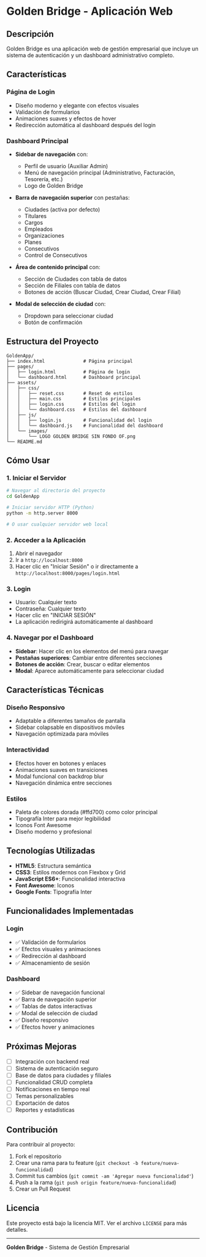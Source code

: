 # Golden Bridge - Aplicación Web

## Descripción

Golden Bridge es una aplicación web de gestión empresarial que incluye un sistema de autenticación y un dashboard administrativo completo.

## Características

### Página de Login
- Diseño moderno y elegante con efectos visuales
- Validación de formularios
- Animaciones suaves y efectos de hover
- Redirección automática al dashboard después del login

### Dashboard Principal
- **Sidebar de navegación** con:
  - Perfil de usuario (Auxiliar Admin)
  - Menú de navegación principal (Administrativo, Facturación, Tesorería, etc.)
  - Logo de Golden Bridge

- **Barra de navegación superior** con pestañas:
  - Ciudades (activa por defecto)
  - Titulares
  - Cargos
  - Empleados
  - Organizaciones
  - Planes
  - Consecutivos
  - Control de Consecutivos

- **Área de contenido principal** con:
  - Sección de Ciudades con tabla de datos
  - Sección de Filiales con tabla de datos
  - Botones de acción (Buscar Ciudad, Crear Ciudad, Crear Filial)

- **Modal de selección de ciudad** con:
  - Dropdown para seleccionar ciudad
  - Botón de confirmación

## Estructura del Proyecto

```
GoldenApp/
├── index.html              # Página principal
├── pages/
│   ├── login.html          # Página de login
│   └── dashboard.html      # Dashboard principal
├── assets/
│   ├── css/
│   │   ├── reset.css       # Reset de estilos
│   │   ├── main.css        # Estilos principales
│   │   ├── login.css       # Estilos del login
│   │   └── dashboard.css   # Estilos del dashboard
│   ├── js/
│   │   ├── login.js        # Funcionalidad del login
│   │   └── dashboard.js    # Funcionalidad del dashboard
│   └── images/
│       └── LOGO GOLDEN BRIDGE SIN FONDO OF.png
└── README.md
```

## Cómo Usar

### 1. Iniciar el Servidor
```bash
# Navegar al directorio del proyecto
cd GoldenApp

# Iniciar servidor HTTP (Python)
python -m http.server 8000

# O usar cualquier servidor web local
```

### 2. Acceder a la Aplicación
1. Abrir el navegador
2. Ir a `http://localhost:8000`
3. Hacer clic en "Iniciar Sesión" o ir directamente a `http://localhost:8000/pages/login.html`

### 3. Login
- Usuario: Cualquier texto
- Contraseña: Cualquier texto
- Hacer clic en "INICIAR SESIÓN"
- La aplicación redirigirá automáticamente al dashboard

### 4. Navegar por el Dashboard
- **Sidebar**: Hacer clic en los elementos del menú para navegar
- **Pestañas superiores**: Cambiar entre diferentes secciones
- **Botones de acción**: Crear, buscar o editar elementos
- **Modal**: Aparece automáticamente para seleccionar ciudad

## Características Técnicas

### Diseño Responsivo
- Adaptable a diferentes tamaños de pantalla
- Sidebar colapsable en dispositivos móviles
- Navegación optimizada para móviles

### Interactividad
- Efectos hover en botones y enlaces
- Animaciones suaves en transiciones
- Modal funcional con backdrop blur
- Navegación dinámica entre secciones

### Estilos
- Paleta de colores dorada (#ffd700) como color principal
- Tipografía Inter para mejor legibilidad
- Iconos Font Awesome
- Diseño moderno y profesional

## Tecnologías Utilizadas

- **HTML5**: Estructura semántica
- **CSS3**: Estilos modernos con Flexbox y Grid
- **JavaScript ES6+**: Funcionalidad interactiva
- **Font Awesome**: Iconos
- **Google Fonts**: Tipografía Inter

## Funcionalidades Implementadas

### Login
- ✅ Validación de formularios
- ✅ Efectos visuales y animaciones
- ✅ Redirección al dashboard
- ✅ Almacenamiento de sesión

### Dashboard
- ✅ Sidebar de navegación funcional
- ✅ Barra de navegación superior
- ✅ Tablas de datos interactivas
- ✅ Modal de selección de ciudad
- ✅ Diseño responsivo
- ✅ Efectos hover y animaciones

## Próximas Mejoras

- [ ] Integración con backend real
- [ ] Sistema de autenticación seguro
- [ ] Base de datos para ciudades y filiales
- [ ] Funcionalidad CRUD completa
- [ ] Notificaciones en tiempo real
- [ ] Temas personalizables
- [ ] Exportación de datos
- [ ] Reportes y estadísticas

## Contribución

Para contribuir al proyecto:

1. Fork el repositorio
2. Crear una rama para tu feature (`git checkout -b feature/nueva-funcionalidad`)
3. Commit tus cambios (`git commit -am 'Agregar nueva funcionalidad'`)
4. Push a la rama (`git push origin feature/nueva-funcionalidad`)
5. Crear un Pull Request

## Licencia

Este proyecto está bajo la licencia MIT. Ver el archivo `LICENSE` para más detalles.

---

**Golden Bridge** - Sistema de Gestión Empresarial 